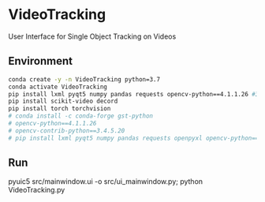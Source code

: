 # VideoTracking
User Interface for Single Object Tracking on Videos

## Environment

```bash
conda create -y -n VideoTracking python=3.7
conda activate VideoTracking
pip install lxml pyqt5 numpy pandas requests opencv-python==4.1.1.26 #3.4.11.41
pip install scikit-video decord
pip install torch torchvision
# conda install -c conda-forge gst-python
# opencv-python==4.1.1.26
# opencv-contrib-python==3.4.5.20
# pip install lxml pyqt5 numpy pandas requests openpyxl opencv-python==4.1.1.26 matplotlib pynput
```


## Run 

pyuic5 src/mainwindow.ui -o src/ui_mainwindow.py; python VideoTracking.py